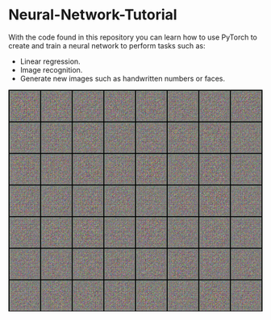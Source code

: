 # Neural-Network-Tutorial
With the code found in this repository you can learn how to use PyTorch to create and train a neural network to perform tasks such as:

- Linear regression.
- Image recognition.
- Generate new images such as handwritten numbers or faces.


![](demo/faces.gif)
